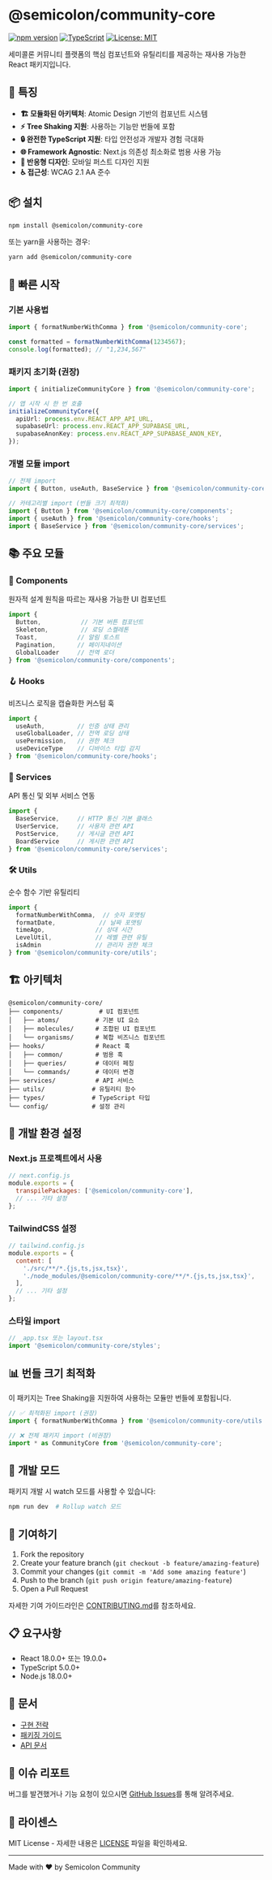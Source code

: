 # @semicolon/community-core

[![npm version](https://img.shields.io/npm/v/@semicolon/community-core.svg)](https://www.npmjs.com/package/@semicolon/community-core)
[![TypeScript](https://img.shields.io/badge/TypeScript-Ready-blue.svg)](https://www.typescriptlang.org/)
[![License: MIT](https://img.shields.io/badge/License-MIT-yellow.svg)](https://opensource.org/licenses/MIT)

세미콜론 커뮤니티 플랫폼의 핵심 컴포넌트와 유틸리티를 제공하는 재사용 가능한 React 패키지입니다.

## 🚀 특징

- **🏗️ 모듈화된 아키텍처**: Atomic Design 기반의 컴포넌트 시스템
- **⚡ Tree Shaking 지원**: 사용하는 기능만 번들에 포함
- **🔒 완전한 TypeScript 지원**: 타입 안전성과 개발자 경험 극대화
- **🌐 Framework Agnostic**: Next.js 의존성 최소화로 범용 사용 가능
- **📱 반응형 디자인**: 모바일 퍼스트 디자인 지원
- **♿ 접근성**: WCAG 2.1 AA 준수

## 📦 설치

```bash
npm install @semicolon/community-core
```

또는 yarn을 사용하는 경우:

```bash
yarn add @semicolon/community-core
```

## 🎯 빠른 시작

### 기본 사용법

```typescript
import { formatNumberWithComma } from '@semicolon/community-core';

const formatted = formatNumberWithComma(1234567);
console.log(formatted); // "1,234,567"
```

### 패키지 초기화 (권장)

```typescript
import { initializeCommunityCore } from '@semicolon/community-core';

// 앱 시작 시 한 번 호출
initializeCommunityCore({
  apiUrl: process.env.REACT_APP_API_URL,
  supabaseUrl: process.env.REACT_APP_SUPABASE_URL,
  supabaseAnonKey: process.env.REACT_APP_SUPABASE_ANON_KEY,
});
```

### 개별 모듈 import

```typescript
// 전체 import
import { Button, useAuth, BaseService } from '@semicolon/community-core';

// 카테고리별 import (번들 크기 최적화)
import { Button } from '@semicolon/community-core/components';
import { useAuth } from '@semicolon/community-core/hooks';
import { BaseService } from '@semicolon/community-core/services';
```

## 📚 주요 모듈

### 🧩 Components
원자적 설계 원칙을 따르는 재사용 가능한 UI 컴포넌트

```typescript
import { 
  Button,           // 기본 버튼 컴포넌트
  Skeleton,         // 로딩 스켈레톤
  Toast,           // 알림 토스트
  Pagination,      // 페이지네이션
  GlobalLoader     // 전역 로더
} from '@semicolon/community-core/components';
```

### 🪝 Hooks
비즈니스 로직을 캡슐화한 커스텀 훅

```typescript
import {
  useAuth,         // 인증 상태 관리
  useGlobalLoader, // 전역 로딩 상태
  usePermission,   // 권한 체크
  useDeviceType    // 디바이스 타입 감지
} from '@semicolon/community-core/hooks';
```

### 🔧 Services
API 통신 및 외부 서비스 연동

```typescript
import {
  BaseService,     // HTTP 통신 기본 클래스
  UserService,     // 사용자 관련 API
  PostService,     // 게시글 관련 API
  BoardService     // 게시판 관련 API
} from '@semicolon/community-core/services';
```

### 🛠️ Utils
순수 함수 기반 유틸리티

```typescript
import {
  formatNumberWithComma,  // 숫자 포맷팅
  formatDate,            // 날짜 포맷팅
  timeAgo,              // 상대 시간
  LevelUtil,            // 레벨 관련 유틸
  isAdmin               // 관리자 권한 체크
} from '@semicolon/community-core/utils';
```

## 🏗️ 아키텍처

```
@semicolon/community-core/
├── components/          # UI 컴포넌트
│   ├── atoms/          # 기본 UI 요소
│   ├── molecules/      # 조합된 UI 컴포넌트
│   └── organisms/      # 복합 비즈니스 컴포넌트
├── hooks/              # React 훅
│   ├── common/         # 범용 훅
│   ├── queries/        # 데이터 페칭
│   └── commands/       # 데이터 변경
├── services/           # API 서비스
├── utils/             # 유틸리티 함수
├── types/             # TypeScript 타입
└── config/            # 설정 관리
```

## 🔧 개발 환경 설정

### Next.js 프로젝트에서 사용

```javascript
// next.config.js
module.exports = {
  transpilePackages: ['@semicolon/community-core'],
  // ... 기타 설정
};
```

### TailwindCSS 설정

```javascript
// tailwind.config.js
module.exports = {
  content: [
    './src/**/*.{js,ts,jsx,tsx}',
    './node_modules/@semicolon/community-core/**/*.{js,ts,jsx,tsx}',
  ],
  // ... 기타 설정
};
```

### 스타일 import

```typescript
// _app.tsx 또는 layout.tsx
import '@semicolon/community-core/styles';
```

## 📊 번들 크기 최적화

이 패키지는 Tree Shaking을 지원하여 사용하는 모듈만 번들에 포함됩니다.

```typescript
// ✅ 최적화된 import (권장)
import { formatNumberWithComma } from '@semicolon/community-core/utils';

// ❌ 전체 패키지 import (비권장)
import * as CommunityCore from '@semicolon/community-core';
```

## 🧪 개발 모드

패키지 개발 시 watch 모드를 사용할 수 있습니다:

```bash
npm run dev  # Rollup watch 모드
```

## 🤝 기여하기

1. Fork the repository
2. Create your feature branch (`git checkout -b feature/amazing-feature`)
3. Commit your changes (`git commit -m 'Add some amazing feature'`)
4. Push to the branch (`git push origin feature/amazing-feature`)
5. Open a Pull Request

자세한 기여 가이드라인은 [CONTRIBUTING.md](.docs/CONTRIBUTING.md)를 참조하세요.

## 📋 요구사항

- React 18.0.0+ 또는 19.0.0+
- TypeScript 5.0.0+
- Node.js 18.0.0+

## 📖 문서

- [구현 전략](.docs/IMPLEMENTATION_STRATEGY.md)
- [패키징 가이드](.docs/PACKAGING_GUIDE.md)
- [API 문서](https://semicolon-community.github.io/community-core)

## 🐛 이슈 리포트

버그를 발견했거나 기능 요청이 있으시면 [GitHub Issues](https://github.com/semicolon-community/community-core/issues)를 통해 알려주세요.

## 📄 라이센스

MIT License - 자세한 내용은 [LICENSE](LICENSE) 파일을 확인하세요.

---

Made with ❤️ by Semicolon Community